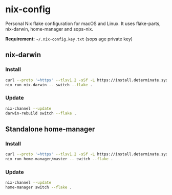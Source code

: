 # nix-config

Personal Nix flake configuration for macOS and Linux. It uses flake-parts, nix-darwin, home-manager and sops-nix.

**Requirement:** `~/.nix-config.key.txt` (sops age private key)

## nix-darwin

### Install

```sh
curl --proto '=https' --tlsv1.2 -sSf -L https://install.determinate.systems/nix | sh -s -- install
nix run nix-darwin -- switch --flake .
```

### Update

```sh
nix-channel --update
darwin-rebuild switch --flake .
```

## Standalone home-manager

### Install

```sh
curl --proto '=https' --tlsv1.2 -sSf -L https://install.determinate.systems/nix | sh -s -- install
nix run home-manager/master -- switch --flake .
```

### Update

```sh
nix-channel --update
home-manager switch --flake .
```
